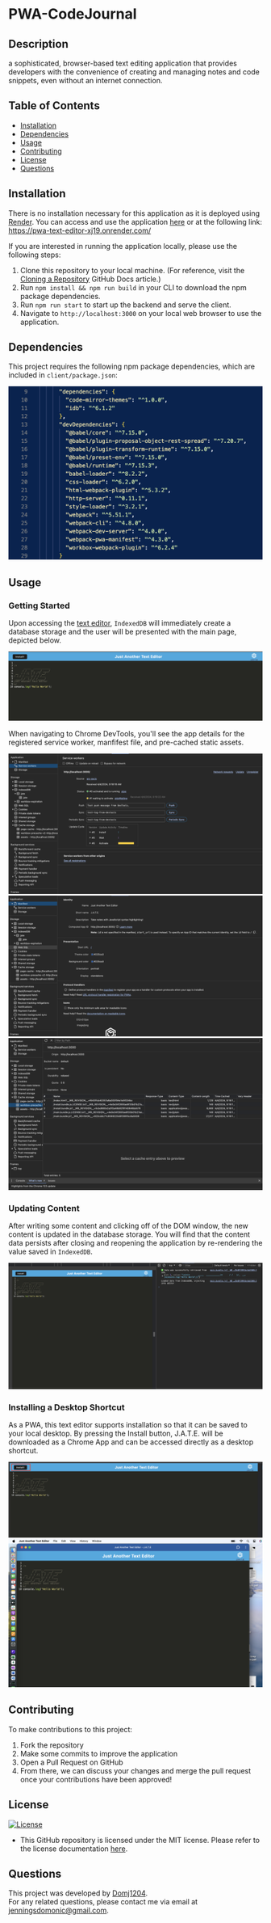 # PWA-CodeJournal

## Description
a sophisticated, browser-based text editing application that provides developers with the convenience of creating and managing notes and code snippets, even without an internet connection.


## Table of Contents 
- [Installation](#installation)
- [Dependencies](#dependencies)
- [Usage](#usage)
- [Contributing](#contributing)
- [License](#license)
- [Questions](#questions)
  
## Installation 
There is no installation necessary for this application as it is deployed using [Render](https://docs.render.com/). You can access and use the application [here](https://pwa-text-editor-xj19.onrender.com/) or at the following link: https://pwa-text-editor-xj19.onrender.com/

If you are interested in running the application locally, please use the following steps:
1. Clone this repository to your local machine. (For reference, visit the [Cloning a Repository](https://docs.github.com/en/repositories/creating-and-managing-repositories/cloning-a-repository) GitHub Docs article.)
2. Run `npm install && npm run build` in your CLI to download the npm package dependencies.
3. Run `npm run start` to start up the backend and serve the client.
4. Navigate to `http://localhost:3000` on your local web browser to use the application. 
  
## Dependencies
This project requires the following npm package dependencies, which are included in `client/package.json`:  

![Package dependencies](Assets/pwa-dependencies.png)

## Usage 

### Getting Started
Upon accessing the [text editor](https://pwa-text-editor-xj19.onrender.com/), `IndexedDB` will immediately create a database storage and the user will be presented with the main page, depicted below.  

![Main Page](Assets/JATE-landing.png)

When navigating to Chrome DevTools, you'll see the app details for the registered service worker, manfifest file, and pre-cached static assets. 

![Service worker](Assets/devtools-service.png)
![Manifest file](Assets/devtools-manifest.png)
![Pre-cached static assets](Assets/devtools-cache.png)

### Updating Content
After writing some content and clicking off of the DOM window, the new content is updated in the database storage. You will find that the content data persists after closing and reopening the application by re-rendering the value saved in `IndexedDB`.  

![Put content](Assets/devtools-put.png)

### Installing a Desktop Shortcut
As a PWA, this text editor supports installation so that it can be saved to your local desktop. By pressing the Install button, J.A.T.E. will be downloaded as a Chrome App and can be accessed directly as a desktop shortcut. 

![Install button](Assets/install-button.png)
![J.A.T.E. installed to desktop](Assets/JATE-shortcut.png)

## Contributing
To make contributions to this project:  
1. Fork the repository  
2. Make some commits to improve the application
3. Open a Pull Request on GitHub
4. From there, we can discuss your changes and merge the pull request once your contributions have been approved!

## License 
[![License](https://img.shields.io/badge/License-MIT-yellow.svg)](https://opensource.org/licenses/MIT)
- This GitHub repository is licensed under the MIT license. Please refer to the license documentation [here](https://opensource.org/licenses/MIT).
  
## Questions
This project was developed by [Domj1204](https://github.com/DomJ1204).  
For any related questions, please contact me via email at <jenningsdomonic@gmail.com>.